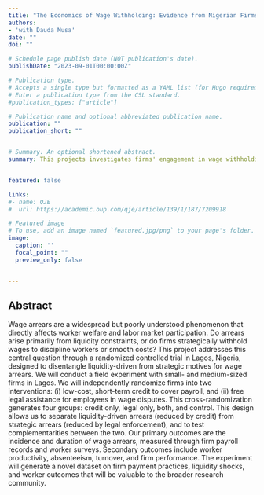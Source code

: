 ```yaml
---
title: "The Economics of Wage Withholding: Evidence from Nigerian Firms"
authors: 
- 'with Dauda Musa'
date: ""
doi: ""

# Schedule page publish date (NOT publication's date).
publishDate: "2023-09-01T00:00:00Z"

# Publication type.
# Accepts a single type but formatted as a YAML list (for Hugo requirements).
# Enter a publication type from the CSL standard.
#publication_types: ["article"]

# Publication name and optional abbreviated publication name.
publication: ""
publication_short: ""


# Summary. An optional shortened abstract.
summary: This projects investigates firms' engagement in wage withholding. 


featured: false

links:
#- name: QJE
#  url: https://academic.oup.com/qje/article/139/1/187/7209918

# Featured image
# To use, add an image named `featured.jpg/png` to your page's folder. 
image:
  caption: ''
  focal_point: ""
  preview_only: false


---
```


## Abstract
Wage arrears are a widespread but poorly understood phenomenon that directly affects worker welfare and labor market participation.
Do arrears arise primarily
from liquidity constraints, or do firms strategically withhold wages to discipline workers or smooth
costs? This project addresses this central question through a randomized controlled trial in Lagos,
Nigeria, designed to disentangle liquidity-driven from strategic motives for wage arrears.
We will conduct a field experiment with small- and medium-sized firms in Lagos. We will
independently randomize firms into two interventions: (i) low-cost, short-term credit to cover
payroll, and (ii) free legal assistance for employees in wage disputes. This cross-randomization
generates four groups: credit only, legal only, both, and control. This design allows us to separate
liquidity-driven arrears (reduced by credit) from strategic arrears (reduced by legal enforcement),
and to test complementarities between the two. Our primary outcomes are the incidence and
duration of wage arrears, measured through firm payroll records and worker surveys. Secondary
outcomes include worker productivity, absenteeism, turnover, and firm performance. The
experiment will generate a novel dataset on firm payment practices, liquidity shocks, and worker
outcomes that will be valuable to the broader research community.
